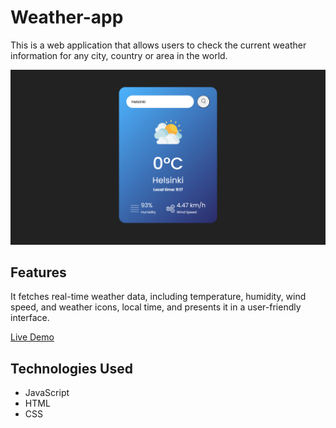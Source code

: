 # Weather-app

This is a web application that allows users to check the current weather information for any city, country or area in the world.

![Weather App Screenshot](images/weather-demo.png)

## Features

It fetches real-time weather data, including temperature, humidity, wind speed, and weather icons, local time, and presents it in a user-friendly interface.

[Live Demo](https://kudoo39.github.io/Weather-app/)

## Technologies Used

- JavaScript
- HTML
- CSS

